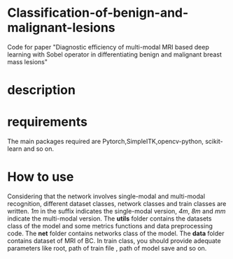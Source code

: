 # Classification-of-benign-and-malignant-lesions
Code for paper "Diagnostic efficiency of multi-modal MRI based deep learning with Sobel operator in differentiating benign and malignant breast mass lesions"

# description

# requirements
The main packages required are Pytorch,SimpleITK,opencv-python, scikit-learn and so on.

# How to use
Considering that the network involves single-modal and multi-modal recognition, different dataset classes, network classes and train classes are written. *1m* in the suffix indicates the single-modal version, *4m*, *8m* and *mm* indicate the multi-modal version. The **utils** folder contains the datasets class of the model and some metrics functions and data preprocessing code. The **net** folder contains networks class of the model. The **data** folder contains dataset of MRI of BC. In train class, you should provide adequate parameters like root, path of train file , path of model save and so on. 

